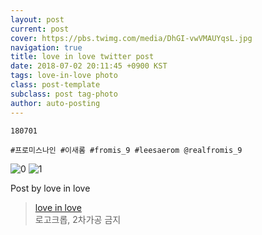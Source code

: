 ```yaml
---
layout: post
current: post
cover: https://pbs.twimg.com/media/DhGI-vwVMAUYqsL.jpg
navigation: true
title: love in love twitter post
date: 2018-07-02 20:11:45 +0900 KST
tags: love-in-love photo
class: post-template
subclass: post tag-photo
author: auto-posting
---
```


```  
180701  
  
#프로미스나인 #이새롬 #fromis_9 #leesaerom @realfromis_9  

```

![0](https://pbs.twimg.com/media/DhGI9VCUYAAjJqm.jpg)
![1](https://pbs.twimg.com/media/DhGI-vwVMAUYqsL.jpg)


Post by love in love

> [love in love](https://twitter.com/leesaerom0107)  
  로고크롭, 2차가공 금지